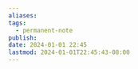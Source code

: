```yaml
---
aliases: 
tags:
  - permanent-note
publish: 
date: 2024-01-01 22:45
lastmod: 2024-01-01T22:45:43-08:00
---
```


